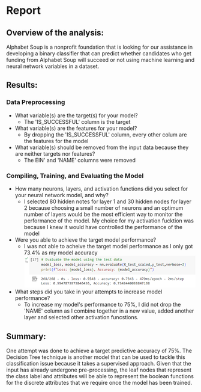 # Report

## Overview of the analysis:
Alphabet Soup is a nonprofit foundation that is looking for our assistance in developing a binary classifier that can predict whether candidates who get funding from Alphabet Soup will succeed or not using machine learning and neural network variables in a dataset.

## Results:
### Data Preprocessing
* What variable(s) are the target(s) for your model?
    * The 'IS_SUCCESSFUL' column is the target
* What variable(s) are the features for your model?
    * By dropping the 'IS_SUCCESSFUL' column, every other colum are the features for the model
* What variable(s) should be removed from the input data because they are neither targets nor features?
    * The EIN' and 'NAME' columns were removed
### Compiling, Training, and Evaluating the Model
* How many neurons, layers, and activation functions did you select for your neural network model, and why?
    * I selected 80 hidden notes for layer 1 and 30 hidden nodes for layer 2 because choosing a small number of neurons and an optimum number of layers would be the most efficient way to monitor the performance of the model. My choice for my activation fucktion was because I knew it would have controlled the performance of the model
* Were you able to achieve the target model performance?
    * I was not able to acheive the target model performance as I only got 73.4% as my model accuracy
    ![alt text](image.png)
* What steps did you take in your attempts to increase model performance?
    * To increase my model's performance to 75%, I did not drop the 'NAME' column as I combine together in a new value, added another layer and selected other activation funcstions.

## Summary:
One attempt was done to achieve a target predictive accuracy of 75%. The Decision Tree technique is another model that can be used to tackle this classification issue because it takes a supervised approach. Given that the input has already undergone pre-processing, the leaf nodes that represent the class label and attributes will be able to represent the boolean functions for the discrete attributes that we require once the model has been trained.